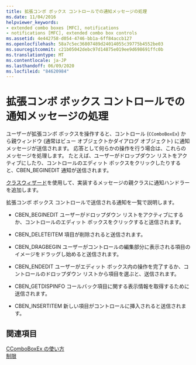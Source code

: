 ```yaml
---
title: 拡張コンボ ボックス コントロールでの通知メッセージの処理
ms.date: 11/04/2016
helpviewer_keywords:
- extended combo boxes [MFC], notifications
- notifications [MFC], extended combo box controls
ms.assetid: 4e442758-d054-4746-bb1a-6ff84accb127
ms.openlocfilehash: 58a7c5ec36807489d24014055c39775b4552be03
ms.sourcegitcommit: c21b05042debc97d14875e019ee9d698691ffc0b
ms.translationtype: MT
ms.contentlocale: ja-JP
ms.lasthandoff: 06/09/2020
ms.locfileid: "84620984"
---
```

# <a name="processing-notification-messages-in-extended-combo-box-controls"></a>拡張コンボ ボックス コントロールでの通知メッセージの処理

ユーザーが拡張コンボ ボックスを操作すると、コントロール (`CComboBoxEx`) から親ウィンドウ (通常はビュー オブジェクトかダイアログ オブジェクト) に通知メッセージが送信されます。 応答として何らかの操作を行う場合は、これらのメッセージを処理します。 たとえば、ユーザーがドロップダウン リストをアクティブにしたり、コントロールのエディット ボックスをクリックしたりすると、CBEN_BEGINEDIT 通知が送信されます。

[クラスウィザード](reference/mfc-class-wizard.md)を使用して、実装するメッセージの親クラスに通知ハンドラーを追加します。

拡張コンボ ボックス コントロールで送信される通知を一覧で説明します。

- CBEN_BEGINEDIT ユーザーがドロップダウン リストをアクティブにするか、コントロールのエディット ボックスをクリックすると送信されます。

- CBEN_DELETEITEM 項目が削除されると送信されます。

- CBEN_DRAGBEGIN ユーザーがコントロールの編集部分に表示される項目のイメージをドラッグし始めると送信されます。

- CBEN_ENDEDIT ユーザーがエディット ボックス内の操作を完了するか、コントロールのドロップダウン リストから項目を選ぶと、送信されます。

- CBEN_GETDISPINFO コールバック項目に関する表示情報を取得するために送信されます。

- CBEN_INSERTITEM 新しい項目がコントロールに挿入されると送信されます。

## <a name="see-also"></a>関連項目

[CComboBoxEx の使い方](using-ccomboboxex.md)<br/>
[制限](controls-mfc.md)
